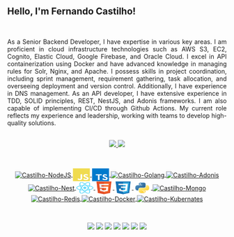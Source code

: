 
## Hello, I'm Fernando Castilho!

<br>

<div align="center">
  <p style="text-align: justify">
  As a Senior Backend Developer, I have expertise in various key areas. I am proficient in cloud infrastructure technologies such as AWS S3, EC2, Cognito, Elastic Cloud, Google Firebase, and Oracle Cloud. I excel in API containerization using Docker and have advanced knowledge in managing rules for Solr, Nginx, and Apache. I possess skills in project coordination, including sprint management, requirement gathering, task allocation, and overseeing deployment and version control. Additionally, I have experience in DNS management. As an API developer, I have extensive experience in TDD, SOLID principles, REST, NestJS, and Adonis frameworks. I am also capable of implementing CI/CD through Github Actions. My current role reflects my experience and leadership, working with teams to develop high-quality solutions.
  </p>
</div>
 
<br>

<div align="center">
  <a href="https://github.com/CastilhoF">
  <img height="150em" src="https://github-readme-stats.vercel.app/api?username=CastilhoF&show_icons=true&count_private=true&theme=tokyonight"/>
  <img height="150em" src="https://github-readme-stats.vercel.app/api/top-langs/?username=CastilhoF&layout=compact&langs_count=7&theme=tokyonight"/>
</div>

##

<div align="center" style="display: inline_block"><br>
  <img align="center" alt="Castilho-NodeJS" height="30" width="40" src="https://cdn.jsdelivr.net/gh/devicons/devicon/icons/nodejs/nodejs-original.svg">
  <img align="center" alt="Castilho-Js" height="30" width="40" src="https://raw.githubusercontent.com/devicons/devicon/master/icons/javascript/javascript-plain.svg">
  <img align="center" alt="Castilho-Ts" height="30" width="40" src="https://raw.githubusercontent.com/devicons/devicon/master/icons/typescript/typescript-plain.svg">
  <img align="center" alt="Castilho-Golang" height="30" width="40" src="https://cdn.jsdelivr.net/gh/devicons/devicon/icons/go/go-original.svg" />
  <img align="center" alt="Castilho-Adonis" height="30" width="40" src="https://cdn.jsdelivr.net/gh/devicons/devicon/icons/adonisjs/adonisjs-original.svg">
  <img align="center" alt="Castilho-Nest" height="30" width="40" src="https://cdn.jsdelivr.net/gh/devicons/devicon/icons/nestjs/nestjs-plain.svg">
  <img align="center" alt="Castilho-React" height="30" width="40" src="https://raw.githubusercontent.com/devicons/devicon/master/icons/react/react-original.svg">
  <img align="center" alt="Castilho-HTML" height="30" width="40" src="https://raw.githubusercontent.com/devicons/devicon/master/icons/html5/html5-original.svg">
  <img align="center" alt="Castilho-CSS" height="30" width="40" src="https://raw.githubusercontent.com/devicons/devicon/master/icons/css3/css3-original.svg">
  <img align="center" alt="Castilho-Python" height="30" width="40" src="https://raw.githubusercontent.com/devicons/devicon/master/icons/python/python-original.svg">
  <img align="center" alt="Castilho-Mongo" height="30" width="40" src="https://cdn.jsdelivr.net/gh/devicons/devicon/icons/mongodb/mongodb-original.svg">
  <img align="center" alt="Castilho-Redis" height="30" width="40" src="https://cdn.jsdelivr.net/gh/devicons/devicon/icons/redis/redis-original.svg">
  <img align="center" alt="Castilho-Docker" height="30" width="40" src="https://cdn.jsdelivr.net/gh/devicons/devicon/icons/docker/docker-original.svg">
  <img align="center" alt="Castilho-Kubernates" height="30" width="40" src="https://cdn.jsdelivr.net/gh/devicons/devicon/icons/kubernetes/kubernetes-plain.svg">
  
<!--   <img align="right" alt="Castilho-pic" height="150" style="border-radius:50px;" src="https://media.discordapp.net/attachments/639956127056134178/890373478988013628/Publicacoes_Instagram_1_1.png?width=676&height=676"> -->
</div>
  
  ##
 
<div align="center"> <br>
  <a href="https://www.youtube.com/channel/UCjDhw2YgGJmj-itu62c7P2A" target="_blank"><img src="https://img.shields.io/badge/YouTube-FF0000?style=for-the-badge&logo=youtube&logoColor=white" target="_blank"></a>
  <a href="https://t.me/Fernando_SagaZ" target="_blank"><img src="https://img.shields.io/badge/Telegram-2CA5E0?style=for-the-badge&logo=telegram&logoColor=white" target="_blank"></a>
  <a href="https://www.instagram.com/fernandaocastilho/" target="_blank"><img src="https://img.shields.io/badge/-Instagram-%23E4405F?style=for-the-badge&logo=instagram&logoColor=white" target="_blank"></a>
 	<a href="https://www.twitch.tv/fernandaocastilho" target="_blank"><img src="https://img.shields.io/badge/Twitch-9146FF?style=for-the-badge&logo=twitch&logoColor=white" target="_blank"></a>
 <a href="https://discord.gg/bJXGFThA" target="_blank"><img src="https://img.shields.io/badge/Discord-7289DA?style=for-the-badge&logo=discord&logoColor=white" target="_blank"></a> 
  <a href = "mailto:castilho.wylde@gmail.com"><img src="https://img.shields.io/badge/Gmail-D14836?style=for-the-badge&logo=gmail&logoColor=white" target="_blank"></a>
  <a href="https://www.linkedin.com/in/fernando-castilho/" target="_blank"><img src="https://img.shields.io/badge/-LinkedIn-%230077B5?style=for-the-badge&logo=linkedin&logoColor=white" target="_blank"></a> 

</div>
